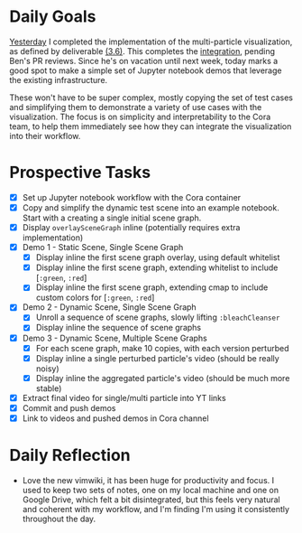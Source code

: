 # Daily Goals

[Yesterday](03-09-2020) I completed the implementation of the multi-particle visualization,
as defined by deliverable [(3.6)](OverlaySceneGraphOnCameraImage#Deliverables.md). This completes the [integration](OverlaySceneGraphOnCameraImage), pending Ben's
PR reviews. Since he's on vacation until next week, today marks a good spot to
make a simple set of Jupyter notebook demos that leverage the existing infrastructure.

These won't have to be super complex, mostly copying the set of test cases and
simplifying them to demonstrate a variety of use cases with the visualization.
The focus is on simplicity and interpretability to the Cora team, to help them
immediately see how they can integrate the visualization into their workflow.

# Prospective Tasks

* [X] Set up Jupyter notebook workflow with the Cora container
* [X] Copy and simplify the dynamic test scene into an example notebook. Start
      with a creating a single initial scene graph.
* [X] Display `overlaySceneGraph` inline (potentially requires extra implementation)
* [X] Demo 1 - Static Scene, Single Scene Graph
    * [X] Display inline the first scene graph overlay, using default whitelist
    * [X] Display inline the first scene graph, extending whitelist to include [`:green`, `:red`]
    * [X] Display inline the first scene graph, extending cmap to include custom
          colors for [`:green`, `:red`]
* [X] Demo 2 - Dynamic Scene, Single Scene Graph
    * [X] Unroll a sequence of scene graphs, slowly lifting `:bleachCleanser`
    * [X] Display inline the sequence of scene graphs
* [X] Demo 3 - Dynamic Scene, Multiple Scene Graphs
    * [X] For each scene graph, make 10 copies, with each version perturbed
    * [X] Display inline a single perturbed particle's video (should be really noisy)
    * [X] Display inline the aggregated particle's video (should be much more stable)
* [X] Extract final video for single/multi particle into YT links
* [X] Commit and push demos
* [X] Link to videos and pushed demos in Cora channel

# Daily Reflection

* Love the new vimwiki, it has been huge for productivity and focus. I used to
  keep two sets of notes, one on my local machine and one on Google Drive,
  which felt a bit disintegrated, but this feels very natural and coherent with
  my workflow, and I'm finding I'm using it consistently throughout the day.
